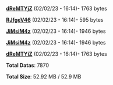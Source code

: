 [**dReMTYjZ**](/data/dReMTYjZ.txt) (02/02/23 - 16:14)- 1763 bytes

[**RJfgeV46**](/data/RJfgeV46.txt) (02/02/23 - 16:14)- 595 bytes

[**JiMsiM4z**](/data/JiMsiM4z.txt) (02/02/23 - 16:14)- 1946 bytes

[**JiMsiM4z**](/data/JiMsiM4z.txt) (02/02/23 - 16:14)- 1946 bytes

[**dReMTYjZ**](/data/dReMTYjZ.txt) (02/02/23 - 16:14)- 1763 bytes

**Total Datas**: 7870

**Total Size**: 52.92 MB / 52.9 MB